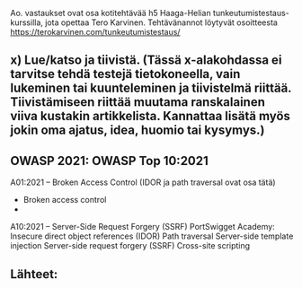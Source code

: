 Ao. vastaukset ovat osa kotitehtävää h5 Haaga-Helian tunkeutumistestaus-kurssilla, jota opettaa Tero Karvinen. 
Tehtävänannot löytyvät osoitteesta https://terokarvinen.com/tunkeutumistestaus/

## x) Lue/katso ja tiivistä. (Tässä x-alakohdassa ei tarvitse tehdä testejä tietokoneella, vain lukeminen tai kuunteleminen ja tiivistelmä riittää. Tiivistämiseen riittää muutama ranskalainen viiva kustakin artikkelista. Kannattaa lisätä myös jokin oma ajatus, idea, huomio tai kysymys.)

## OWASP 2021: OWASP Top 10:2021
A01:2021 – Broken Access Control (IDOR ja path traversal ovat osa tätä)
- Broken access control 
-

A10:2021 – Server-Side Request Forgery (SSRF)
PortSwigget Academy:
Insecure direct object references (IDOR)
Path traversal
Server-side template injection
Server-side request forgery (SSRF)
Cross-site scripting

## Lähteet:

